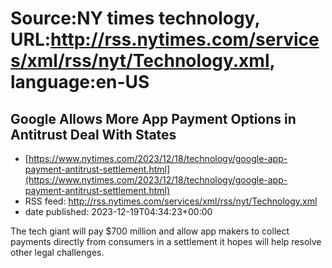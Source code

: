 # Source:NY times technology, URL:http://rss.nytimes.com/services/xml/rss/nyt/Technology.xml, language:en-US

## Google Allows More App Payment Options in Antitrust Deal With States
 - [https://www.nytimes.com/2023/12/18/technology/google-app-payment-antitrust-settlement.html](https://www.nytimes.com/2023/12/18/technology/google-app-payment-antitrust-settlement.html)
 - RSS feed: http://rss.nytimes.com/services/xml/rss/nyt/Technology.xml
 - date published: 2023-12-19T04:34:23+00:00

The tech giant will pay $700 million and allow app makers to collect payments directly from consumers in a settlement it hopes will help resolve other legal challenges.

